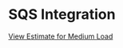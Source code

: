 # SQS Integration

[View Estimate for Medium Load](https://calculator.aws/#/estimate?id=2b8f877bd9af1da947362c913514b18f07b6f138)
